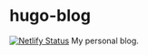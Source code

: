 # hugo-blog
[![Netlify Status](https://api.netlify.com/api/v1/badges/1b1d5668-6479-44c5-b4b4-691ab45d661e/deploy-status)](https://app.netlify.com/sites/sad-williams-6cde72/deploys)
My personal blog.
